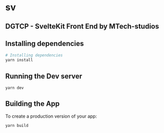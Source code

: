 # sv

## DGTCP - SvelteKit Front End by MTech-studios
## Installing dependencies

```sh
# Installing dependencies
yarn install

```
## Running the Dev server

```sh
yarn dev
```

## Building the App

To create a production version of your app:

```sh
yarn build
```